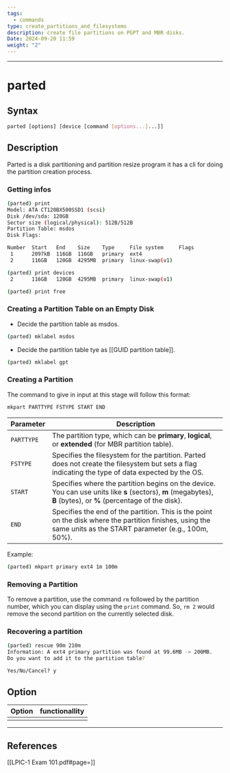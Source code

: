 ```yaml
---
tags:
  - commands
type: create_partitions_and_filesystems
description: create file partitions on PGPT and MBR disks.
Date: 2024-09-20 11:59
weight: "2"
---
```


___
# parted

## Syntax
```bash
parted [options] [device [command [options...]...]]
```

## Description
Parted is a disk partitioning and partition resize program it has a cli for doing the partition creation process.

### Getting infos
```bash
(parted) print
Model: ATA CT120BX500SSD1 (scsi)
Disk /dev/sda: 120GB
Sector size (logical/physical): 512B/512B
Partition Table: msdos
Disk Flags:

Number  Start   End    Size    Type     File system     Flags
 1      2097kB  116GB  116GB   primary  ext4
 2      116GB   120GB  4295MB  primary  linux-swap(v1)
```

```bash
(parted) print devices
 2      116GB   120GB  4295MB  primary  linux-swap(v1)
```

```bash
(parted) print free
```

### Creating a Partition Table on an Empty Disk
- Decide the partition table as msdos.
```bash
(parted) mklabel msdos
```
- Decide the partition table tye as [[GUID partition table]].
```bash
(parted) mklabel gpt
```

### Creating a Partition
The command to give in input at this stage will follow this format:
```bash
mkpart PARTTYPE FSTYPE START END
```

| **Parameter** | **Description**                                                                                                                                                        |
|---------------|------------------------------------------------------------------------------------------------------------------------------------------------------------------------|
| `PARTTYPE`    | The partition type, which can be **primary**, **logical**, or **extended** (for MBR partition table).                                                                   |
| `FSTYPE`      | Specifies the filesystem for the partition. Parted does not create the filesystem but sets a flag indicating the type of data expected by the OS.                        |
| `START`       | Specifies where the partition begins on the device. You can use units like **s** (sectors), **m** (megabytes), **B** (bytes), or **%** (percentage of the disk).         |
| `END`         | Specifies the end of the partition. This is the point on the disk where the partition finishes, using the same units as the START parameter (e.g., 100m, 50%).           |
Example:
```bash
(parted) mkpart primary ext4 1m 100m
```
### Removing a Partition
To remove a partition, use the command `rm` followed by the partition number, which you can display using the `print` command. So, `rm 2` would remove the second partition on the currently selected disk.

### Recovering a partition

```bash
(parted) rescue 90m 210m
Information: A ext4 primary partition was found at 99.6MB -> 200MB.
Do you want to add it to the partition table?

Yes/No/Cancel? y
```

## Option

| Option | functionallity |
| ------ | -------------- |
|        |                |

___
## References
[[LPIC-1 Exam 101.pdf#page=]]